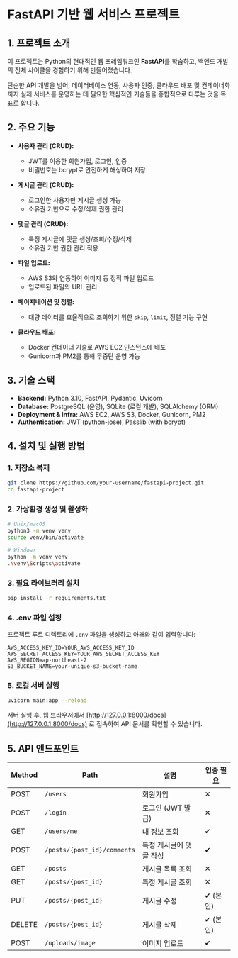 # FastAPI 기반 웹 서비스 프로젝트

## 1. 프로젝트 소개

이 프로젝트는 Python의 현대적인 웹 프레임워크인 **FastAPI**를 학습하고, 백엔드 개발의 전체 사이클을 경험하기 위해 만들어졌습니다.

단순한 API 개발을 넘어, 데이터베이스 연동, 사용자 인증, 클라우드 배포 및 컨테이너화까지 실제 서비스를 운영하는 데 필요한 핵심적인 기술들을 종합적으로 다루는 것을 목표로 합니다.

## 2. 주요 기능

- **사용자 관리 (CRUD):**

  - JWT를 이용한 회원가입, 로그인, 인증
  - 비밀번호는 bcrypt로 안전하게 해싱하여 저장

- **게시글 관리 (CRUD):**

  - 로그인한 사용자만 게시글 생성 가능
  - 소유권 기반으로 수정/삭제 권한 관리

- **댓글 관리 (CRUD):**

  - 특정 게시글에 댓글 생성/조회/수정/삭제
  - 소유권 기반 권한 관리 적용

- **파일 업로드:**

  - AWS S3와 연동하여 이미지 등 정적 파일 업로드
  - 업로드된 파일의 URL 관리

- **페이지네이션 및 정렬:**

  - 대량 데이터를 효율적으로 조회하기 위한 `skip`, `limit`, 정렬 기능 구현

- **클라우드 배포:**

  - Docker 컨테이너 기술로 AWS EC2 인스턴스에 배포
  - Gunicorn과 PM2를 통해 무중단 운영 가능

## 3. 기술 스택

- **Backend:** Python 3.10, FastAPI, Pydantic, Uvicorn
- **Database:** PostgreSQL (운영), SQLite (로컬 개발), SQLAlchemy (ORM)
- **Deployment & Infra:** AWS EC2, AWS S3, Docker, Gunicorn, PM2
- **Authentication:** JWT (python-jose), Passlib (with bcrypt)

## 4. 설치 및 실행 방법

### 1. 저장소 복제

```bash
git clone https://github.com/your-username/fastapi-project.git
cd fastapi-project
```

### 2. 가상환경 생성 및 활성화

```bash
# Unix/macOS
python3 -m venv venv
source venv/bin/activate

# Windows
python -m venv venv
.\venv\Scripts\activate
```

### 3. 필요 라이브러리 설치

```bash
pip install -r requirements.txt
```

### 4. .env 파일 설정

프로젝트 루트 디렉토리에 `.env` 파일을 생성하고 아래와 같이 입력합니다:

```
AWS_ACCESS_KEY_ID=YOUR_AWS_ACCESS_KEY_ID
AWS_SECRET_ACCESS_KEY=YOUR_AWS_SECRET_ACCESS_KEY
AWS_REGION=ap-northeast-2
S3_BUCKET_NAME=your-unique-s3-bucket-name
```

### 5. 로컬 서버 실행

```bash
uvicorn main:app --reload
```

서버 실행 후, 웹 브라우저에서 [http://127.0.0.1:8000/docs](http://127.0.0.1:8000/docs) 로 접속하여 API 문서를 확인할 수 있습니다.

## 5. API 엔드포인트

| Method | Path                        | 설명                    | 인증 필요 |
| ------ | --------------------------- | ----------------------- | --------- |
| POST   | `/users`                    | 회원가입                | ✕         |
| POST   | `/login`                    | 로그인 (JWT 발급)       | ✕         |
| GET    | `/users/me`                 | 내 정보 조회            | ✔         |
| POST   | `/posts/{post_id}/comments` | 특정 게시글에 댓글 작성 | ✔         |
| GET    | `/posts`                    | 게시글 목록 조회        | ✕         |
| GET    | `/posts/{post_id}`          | 특정 게시글 조회        | ✕         |
| PUT    | `/posts/{post_id}`          | 게시글 수정             | ✔ (본인)  |
| DELETE | `/posts/{post_id}`          | 게시글 삭제             | ✔ (본인)  |
| POST   | `/uploads/image`            | 이미지 업로드           | ✔         |
